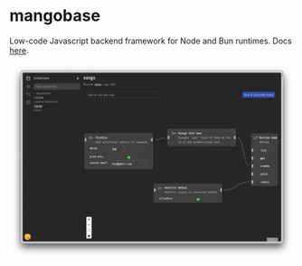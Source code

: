 # mangobase

Low-code Javascript backend framework for Node and Bun runtimes. Docs [here](https://degreat.co.uk/mangobase).

![Screenshot](assets/screenshot.png)
